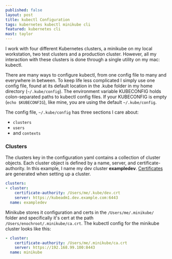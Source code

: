 ```yaml
---
published: false
layout: post
title: kubectl Configuration
tags: kubernetes kubectl minikube cli
featured: kubernetes cli
mast: taylor
---
```


I work with four different Kubernetes clusters, a minikube on my local workstation, two test clusters and a production cluster. However, all my interaction with these clusters is done through a single utility on my mac: kubectl.

There are many ways to configure kubectl, from one config file to many and everywhere in between. To keep life less complicated I simply use one config file, found at its default location in the .kube folder in my home directory (`~/.kube/config`). The environment variable KUBECONFIG holds colon-separated paths to kubectl config files. If your KUBECONFIG is empty (`echo $KUBECONFIG`), like mine, you are using the default `~/.kube/config`.

The config file, `~/.kube/config` has three sections I care about:
-  `clusters`
-  `users`
-  and `contexts`

### Clusters

The clusters key in the configuration yaml contains a collection of cluster objects. Each cluster object is defined by a name, server, and certificate-authority. In this example, I name my dev cluster **exampledev**. [Certificates] are generated when setting up a cluster.

```yaml
clusters:
- cluster:
    certificate-authority: /Users/me/.kube/dev.crt
    server: https://kubeadm1.dev.example.com:6443
  name: exampledev
```
Minikube stores it configuration and certs in the `/Users/me/.minikube/` folder and specifically it's cert at the path 	`/Users/enochroot/.minikube/ca.crt`. The kubectl config for the minikube cluster looks like this:

```yaml
- cluster:
    certificate-authority: /Users/me/.minikube/ca.crt
    server: https://192.168.99.100:8443
  name: minikube
```



[Certificates]:https://kubernetes.io/docs/concepts/cluster-administration/certificates/
